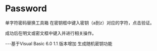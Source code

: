 # Password
单字符密码替换工具箱
在密钥框中键入密钥（a到z）对应的字符，点击验证。

成功后在明文或密文框中键入并进行相关操作。

---基于Visual Basic 6.0
1.1 版本增加 生成随机密钥功能
